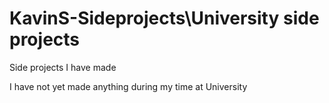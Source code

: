 # KavinS-Sideprojects\University side projects
Side projects I have made 

I have not yet made anything during my time at University
